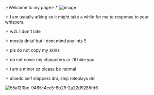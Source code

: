 ✧Welcome to my page✧.*
![image](https://github.com/user-attachments/assets/4a8a05fb-7f75-415a-95df-790a4048b7a5)

✧ I am usually afking so it might take a while for me to response to your whispers.

✧ w2i. I don't bite

✧ mostly dniuf but i dont mind any ints !!

✧ pls do not copy my skins 

✧ do not cover my characters or I'll hide you

✧ i am a minor so please be normal

✧ albedo self shippers dni, ship roleplays dni

![55a120bc-9465-4cc5-8b29-2a22d9285fd6](https://github.com/user-attachments/assets/41c0c5a1-3e0b-4129-a735-016214939713)


<!--
**Destbedo/destbedo** is a ✨ _special_ ✨ repository because its `README.md` (this file) appears on your GitHub profile.

Here are some ideas to get you started:

- 🔭 I’m currently working on ...
- 🌱 I’m currently learning ...
- 👯 I’m looking to collaborate on ...
- 🤔 I’m looking for help with ...
- 💬 Ask me about ...
- 📫 How to reach me: ...
- 😄 Pronouns: ...
- ⚡ Fun fact: ...
-->
